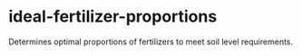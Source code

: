 # ideal-fertilizer-proportions
Determines optimal proportions of fertilizers to meet soil level requirements.
